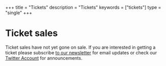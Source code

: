 +++
title = "Tickets"
description = "Tickets"
keywords = ["tickets"]
type = "single"
+++

# Ticket sales

Ticket sales have not yet gone on sale. If you are interested in getting a ticket please subscribe [to our newsletter](https://tinyletter.com/PyDataAmsterdam) for email updates or check our [Twitter Account](https://twitter.com/pydataamsterdam) for announcements.

